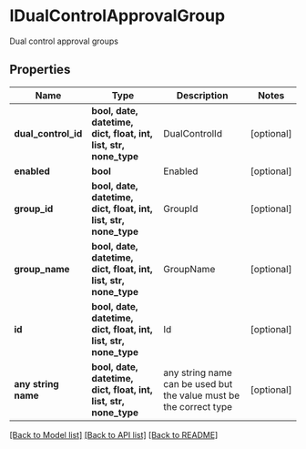 # IDualControlApprovalGroup

Dual control approval groups

## Properties
Name | Type | Description | Notes
------------ | ------------- | ------------- | -------------
**dual_control_id** | **bool, date, datetime, dict, float, int, list, str, none_type** | DualControlId | [optional] 
**enabled** | **bool** | Enabled | [optional] 
**group_id** | **bool, date, datetime, dict, float, int, list, str, none_type** | GroupId | [optional] 
**group_name** | **bool, date, datetime, dict, float, int, list, str, none_type** | GroupName | [optional] 
**id** | **bool, date, datetime, dict, float, int, list, str, none_type** | Id | [optional] 
**any string name** | **bool, date, datetime, dict, float, int, list, str, none_type** | any string name can be used but the value must be the correct type | [optional]

[[Back to Model list]](../README.md#documentation-for-models) [[Back to API list]](../README.md#documentation-for-api-endpoints) [[Back to README]](../README.md)


